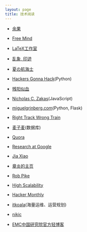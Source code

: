 ```yaml
---
layout: page
title: 技术阅读
---
```


- [余果](http://yuguo.us/)

- [Free Mind](http://pluskid.org/index.html)

- [LaTeX工作室](http://www.latexstudio.net/)

- [乱象, 印迹](http://www.luanxiang.org/blog/)

- [夏の航海士](http://www.soimort.org/)

- [Hackers Gonna Hack](http://www.jeffknupp.com/)(Python)

- [残阳似血](http://qinxuye.me/)

- [Nicholas C. Zakas](http://www.nczonline.net/)(JavaScript)

- [miguelgrinberg.com](http://blog.miguelgrinberg.com/)(Python, Flask)

- [Right Track Wrong Train](http://www.huangz.me/en/latest/index.html)

- [麦子麦](http://www.wzxue.com/)(数据库)

- [Quora](http://www.quora.com/)

- [Research at Google](http://research.google.com/)

- [Jia Xiao](http://xiao-jia.com/)

- [章炎的主页](http://dirlt.com/)

- [Rob Pike](http://cat-v.org/)

- [High Scalability](http://highscalability.com/)

- [Hacker Monthly](http://hackermonthly.com/)

- [itkoala](http://www.itkoala.com/)(海量运维、运营规划)

- [nikic](http://nikic.github.com/)

- [EMC中国研究院官方轻博客](http://qing.weibo.com/emclabschina)

